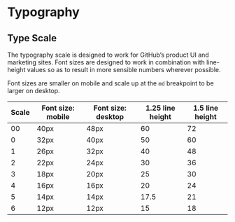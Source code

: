 # Typography


## Type Scale
The typography scale is designed to work for GitHub’s product UI and marketing sites. Font sizes are designed
            to work in combination with line-height values so as to result in more sensible numbers wherever possible.</p>
          <p>Font sizes are smaller on mobile and scale up at the <code>md</code> breakpoint to be larger on desktop.

<table>
            <thead>
            <tr>
              <th>Scale</th>
              <th>Font size: mobile</th>
              <th>Font size: desktop</th>
              <th>1.25 line height</th>
              <th>1.5 line height</th>
            </tr>
            </thead>
            <tbody>
            <tr>
              <td>00</td>
              <td>40px</td>
              <td>48px</td>
              <td>60</td>
              <td>72</td>
            </tr>
            <tr>
              <td>0</td>
              <td>32px</td>
              <td>40px</td>
              <td>50</td>
              <td>60</td>
            </tr>
            <tr>
              <td>1</td>
              <td>26px</td>
              <td>32px</td>
              <td>40</td>
              <td>48</td>
            </tr>
            <tr>
              <td>2</td>
              <td>22px</td>
              <td>24px</td>
              <td>30</td>
              <td>36</td>
            </tr>
            <tr>
              <td>3</td>
              <td>18px</td>
              <td>20px</td>
              <td>25</td>
              <td>30</td>
            </tr>
            <tr>
              <td>4</td>
              <td>16px</td>
              <td>16px</td>
              <td>20</td>
              <td>24</td>
            </tr>
            <tr>
              <td>5</td>
              <td>14px</td>
              <td>14px</td>
              <td>17.5</td>
              <td>21</td>
            </tr>
            <tr>
              <td>6</td>
              <td>12px</td>
              <td>12px</td>
              <td>15</td>
              <td>18</td>
            </tr>
            </tbody>
          </table>
